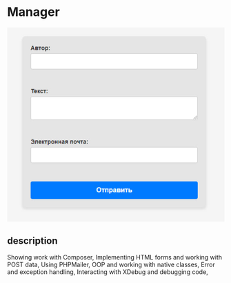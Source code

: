 # Manager

![screenshot site](img/form-manager.jpg)

## description
Showing work with Composer, Implementing HTML forms and working with POST data, Using PHPMailer, OOP and working with native classes, Error and exception handling, Interacting with XDebug and debugging code,
